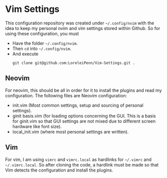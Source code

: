 # Vim Settings
This configuration repository was created under `~/.config/nvim` with the idea to keep my personal nvim and vim settings stored within Github. So for using these configuration, you must
 - Have the folder `~/.config/nvim`.
 - Then `cd` into `~/.config/nvim`.
 - And execute
   ```shell
   git clone git@github.com:LoreleiPenn/Vim-Settings.git .
   ```
## Neovim
For neovim, this should be all in order for it to install the plugins and read my configuration. The following files are Neovim configuration:
 - init.vim (Most common settings, setup and sourcing of personal settings).
 - ginit basis.vim (for loading options concerning the GUI. This is a basis for ginit.vim so that GUI settings are not mixed due to different screen hardware like font size).
 - local_init.vim (where most personal settings are written).
## Vim
For vim, I am using `vimrc` and `vimrc.local` as hardlinks for `~/.vimrc` and `~/.vimrc.local`. So after cloning the code, a hardlink must be made so that Vim detects the configuration and install the plugins.
